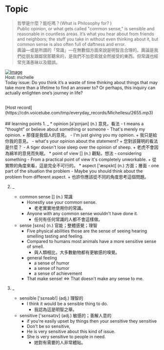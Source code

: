 # Topic

> 哲學是什麼？能吃嗎？(What is Philosophy for? ) <br>
> Public opinion, or what gets called "common sense," is sensible and reasonable in countless areas. It’s what you hear about from friends and neighbors; the stuff you take in without even thinking about it, but common sense is also often full of daftness and error.  <br>
> 輿論—或是所謂的「常識」—在無數個方面來說是明智且合理的。輿論是我們從朋友跟鄰居那聽來的，是我們不加思索就全然接受的東西。但常識也經常充滿愚昧以及錯誤。 <br>

[![Image](https://cdn.voicetube.com/assets/thumbnails/mIYdx6lDDhg.jpg)](https://www.youtube.com/embed/mIYdx6lDDhg?rel=0&showinfo=0&cc_load_policy=0&controls=1&autoplay=1&iv_load_policy=3&playsinline=1&wmode=transparent&start=82&end=98&enablejsapi=1&origin=https://tw.voicetube.com&widgetid=1)<br>
Host: michelle
<br>Today issue: Do you think it’s a waste of time thinking about things that may take more than a lifetime to find an answer to? Or perhaps, this inquiry can actually enlighten one’s journey in life?


<br>
[Host record](https://cdn.voicetube.com/tmp/everyday_records/Michellesu/2655.mp3)
<br><br>
## learning points
1. _
	* opinion  [ə'pɪnjən] (n.) 意見，看法
        - t means a "thought" or believe about something or someone
        - That's merely my opinion.
            +  那僅是我個人的意見。
        - I'm just giving you my opinion.
            + 我只是給你我的意見。
        - what's your opinion about the statement?
            + 您對該聲明的看法是什麼？
        - A tiger doesn't lose sleep over the opinion of sheep.
            + 老虎不會因為綿羊的意見而失眠。
	* point of view [] (n.) 觀點，想法
        - considering something
        - From a practical point of view it's completely unworkable.
            + 從實際的角度來看，這是完全不可行的。
	* aspect  ['æspɛkt] (n.) 方面；層面
        - one part of the situation the problem
        - Maybe you should think about the problem from different aspect.
            + 也許你應該從不同的角度思考這個問題。

2. _
	* common sense [] (n.) 常識
        - Honestly use your common sense.
            + 老老實實地使用你的常識。
        - Anyone with any common sense wouldn't have done it.
            + 任何有任何常識的人都不會這樣做。
	* sense [sɛns] (n.) 官能；整體感覺；理智
        - Five physical abilities those are the sense of seeing hearing smelling tasting and feeling.
        - Compared to humans most animals have a more sensitive sense of smell.
            + 與人類相比，大多數動物都有更敏感的嗅覺。
        - general feeling
            + a sense of humor
            + a sense of humor
            + a sense of achievement
        -  That make sense! <=> That doesn't make any sense to me.

3. _
	* sensible  ['sɛnsəb!] (adj.) 理智的
        - I think it would be a sensible thing to do.
            + 我認為這是明智之舉。
	* sensitive  ['sɛnsətɪv] (adj.) 敏感的；善解人意的
        - if you're easily upset by things then your sensitive they sensitive
        - Don't be so sensitive,
        - He is very sensitive about this kind of issue.
        - She is very sensitive to people in need.
            + 她對有需要的人非常體貼。
